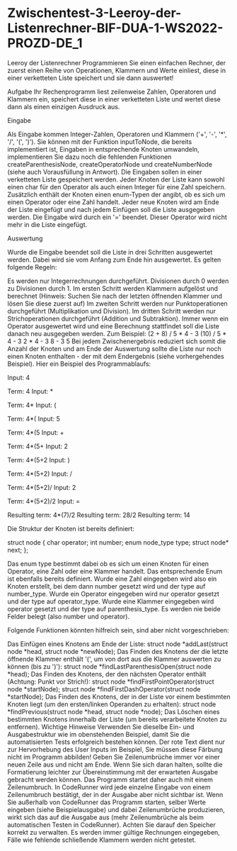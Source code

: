 # Zwischentest-3-Leeroy-der-Listenrechner-BIF-DUA-1-WS2022-PROZD-DE_1

Leeroy der Listenrechner Programmieren Sie einen einfachen Rechner, der zuerst einen Reihe von Operationen, Klammern und Werte einliest, diese in einer verketteten Liste speichert und sie dann auswertet!

Aufgabe Ihr Rechenprogramm liest zeilenweise Zahlen, Operatoren und Klammern ein, speichert diese in einer verketteten Liste und wertet diese dann als einen einzigen Ausdruck aus.

Eingabe

Als Eingabe kommen Integer-Zahlen, Operatoren und Klammern ('+', '-', '*', '/', '(', ')'). Sie können mit der Funktion inputToNode, die bereits implementiert ist, Eingaben in entsprechende Knoten umwandeln, implementieren Sie dazu noch die fehlenden Funktionen createParenthesisNode, createOperatorNode und createNumberNode (siehe auch Vorausfüllung in Antwort). Die Eingaben sollen in einer verketteten Liste gespeichert werden. Jeder Knoten der Liste kann sowohl einen char für den Operator als auch einen Integer für eine Zahl speichern. Zusätzlich enthält der Knoten einen enum-Typen der angibt, ob es sich um einen Operator oder eine Zahl handelt. Jeder neue Knoten wird am Ende der Liste eingefügt und nach jedem Einfügen soll die Liste ausgegeben werden. Die Eingabe wird durch ein '=' beendet. Dieser Operator wird nicht mehr in die Liste eingefügt.

Auswertung

Wurde die Eingabe beendet soll die Liste in drei Schritten ausgewertet werden. Dabei wird sie vom Anfang zum Ende hin ausgewertet. Es gelten folgende Regeln:

Es werden nur Integerrechnungen durchgeführt. Divisionen durch 0 werden zu Divisionen durch 1. Im ersten Schritt werden Klammern aufgelöst und berechnet (Hinweis: Suchen Sie nach der letzten öffnenden Klammer und lösen Sie diese zuerst auf) Im zweiten Schritt werden nur Punktoperationen durchgeführt (Multiplikation und Division). Im dritten Schritt werden nur Strichoperationen durchgeführt (Addition und Subtraktion). Immer wenn ein Operator ausgewertet wird und eine Berechnung stattfindet soll die Liste danach neu ausgegeben werden. Zum Beispiel: (2 + 8) / 5 * 4 - 3 (10) / 5 * 4 - 3 2 * 4 - 3 8 - 3 5 Bei jedem Zwischenergebnis reduziert sich somit die Anzahl der Knoten und am Ende der Auswertung sollte die Liste nur noch einen Knoten enthalten - der mit dem Endergebnis (siehe vorhergehendes Beispiel). Hier ein Beispiel des Programmablaufs:

Input: 4

Term: 4 Input: *

Term: 4* Input: (

Term: 4*( Input: 5

Term: 4*(5 Input: +

Term: 4*(5+ Input: 2

Term: 4*(5+2 Input: )

Term: 4*(5+2) Input: /

Term: 4*(5+2)/ Input: 2

Term: 4*(5+2)/2 Input: =

Resulting term: 4*(7)/2 Resulting term: 28/2 Resulting term: 14

Die Struktur der Knoten ist bereits definiert:

struct node { char operator;
int number; enum node_type type; struct node* next; };

Das enum type bestimmt dabei ob es sich um einen Knoten für einen Operator, eine Zahl oder eine Klammer handelt. Das entsprechende Enum ist ebenfalls bereits definiert. Wurde eine Zahl eingegeben wird also ein Knoten erstellt, bei dem dann number gesetzt wird und der type auf number_type. Wurde ein Operator eingegeben wird nur operator gesetzt und der type auf operator_type. Wurde eine Klammer eingegeben wird operator gesetzt und der type auf parenthesis_type. Es werden nie beide Felder belegt (also number und operator).

Folgende Funktionen könnten hilfreich sein, sind aber nicht vorgeschrieben:

Das Einfügen eines Knotens am Ende der Liste: struct node *addLast(struct node *head, struct node *newNode); Das Finden des Knotens der die letzte öffnende Klammer enthält '(', um von dort aus die Klammer auswerten zu können (bis zu ')'): struct node *findLastParenthesisOpen(struct node *head); Das Finden des Knotens, der den nächsten Operator enthält (Achtung: Punkt vor Strich!): struct node *findFirstPointOperator(struct node *startNode); struct node *findFirstDashOperator(struct node *startNode); Das Finden des Knotens, der in der Liste vor einem bestimmten Knoten liegt (um den ersten/linken Operanden zu erhalten): struct node *findPrevious(struct node *head, struct node *node); Das Löschen eines bestimmten Knotens innerhalb der Liste (um bereits verarbeitete Knoten zu entfernen). Wichtige Hinweise Verwenden Sie dieselbe Ein- und Ausgabestruktur wie im obenstehenden Beispiel, damit Sie die automatisierten Tests erfolgreich bestehen können. Der rote Text dient nur zur Hervorhebung des User Inputs im Beispiel, Sie müssen diese Färbung nicht im Programm abbilden! Geben Sie Zeilenumbrüche immer vor einer neuen Zeile aus und nicht am Ende. Wenn Sie sich daran halten, sollte die Formatierung leichter zur Übereinstimmung mit der erwarteten Ausgabe gebracht werden können. Das Programm startet daher auch mit einem Zeilenumbruch. In CodeRunner wird jede einzelne Eingabe von einem Zeilenumbruch bestätigt, der in der Ausgabe aber nicht sichtbar ist. Wenn Sie außerhalb von CodeRunner das Programm starten, selber Werte eingeben (siehe Beispielausgabe) und dabei Zeilenumbrüche produzieren, wirkt sich das auf die Ausgabe aus (mehr Zeilenumbrüche als beim automatischen Testen in CodeRunner). Achten Sie darauf den Speicher korrekt zu verwalten. Es werden immer gültige Rechnungen eingegeben, Fälle wie fehlende schließende Klammern werden nicht getestet.
